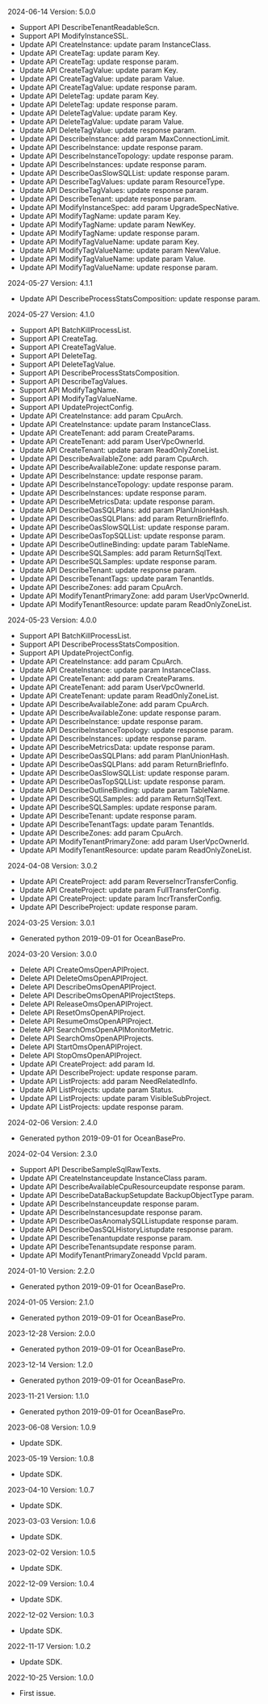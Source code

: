 2024-06-14 Version: 5.0.0
- Support API DescribeTenantReadableScn.
- Support API ModifyInstanceSSL.
- Update API CreateInstance: update param InstanceClass.
- Update API CreateTag: update param Key.
- Update API CreateTag: update response param.
- Update API CreateTagValue: update param Key.
- Update API CreateTagValue: update param Value.
- Update API CreateTagValue: update response param.
- Update API DeleteTag: update param Key.
- Update API DeleteTag: update response param.
- Update API DeleteTagValue: update param Key.
- Update API DeleteTagValue: update param Value.
- Update API DeleteTagValue: update response param.
- Update API DescribeInstance: add param MaxConnectionLimit.
- Update API DescribeInstance: update response param.
- Update API DescribeInstanceTopology: update response param.
- Update API DescribeInstances: update response param.
- Update API DescribeOasSlowSQLList: update response param.
- Update API DescribeTagValues: update param ResourceType.
- Update API DescribeTagValues: update response param.
- Update API DescribeTenant: update response param.
- Update API ModifyInstanceSpec: add param UpgradeSpecNative.
- Update API ModifyTagName: update param Key.
- Update API ModifyTagName: update param NewKey.
- Update API ModifyTagName: update response param.
- Update API ModifyTagValueName: update param Key.
- Update API ModifyTagValueName: update param NewValue.
- Update API ModifyTagValueName: update param Value.
- Update API ModifyTagValueName: update response param.


2024-05-27 Version: 4.1.1
- Update API DescribeProcessStatsComposition: update response param.


2024-05-27 Version: 4.1.0
- Support API BatchKillProcessList.
- Support API CreateTag.
- Support API CreateTagValue.
- Support API DeleteTag.
- Support API DeleteTagValue.
- Support API DescribeProcessStatsComposition.
- Support API DescribeTagValues.
- Support API ModifyTagName.
- Support API ModifyTagValueName.
- Support API UpdateProjectConfig.
- Update API CreateInstance: add param CpuArch.
- Update API CreateInstance: update param InstanceClass.
- Update API CreateTenant: add param CreateParams.
- Update API CreateTenant: add param UserVpcOwnerId.
- Update API CreateTenant: update param ReadOnlyZoneList.
- Update API DescribeAvailableZone: add param CpuArch.
- Update API DescribeAvailableZone: update response param.
- Update API DescribeInstance: update response param.
- Update API DescribeInstanceTopology: update response param.
- Update API DescribeInstances: update response param.
- Update API DescribeMetricsData: update response param.
- Update API DescribeOasSQLPlans: add param PlanUnionHash.
- Update API DescribeOasSQLPlans: add param ReturnBriefInfo.
- Update API DescribeOasSlowSQLList: update response param.
- Update API DescribeOasTopSQLList: update response param.
- Update API DescribeOutlineBinding: update param TableName.
- Update API DescribeSQLSamples: add param ReturnSqlText.
- Update API DescribeSQLSamples: update response param.
- Update API DescribeTenant: update response param.
- Update API DescribeTenantTags: update param TenantIds.
- Update API DescribeZones: add param CpuArch.
- Update API ModifyTenantPrimaryZone: add param UserVpcOwnerId.
- Update API ModifyTenantResource: update param ReadOnlyZoneList.


2024-05-23 Version: 4.0.0
- Support API BatchKillProcessList.
- Support API DescribeProcessStatsComposition.
- Support API UpdateProjectConfig.
- Update API CreateInstance: add param CpuArch.
- Update API CreateInstance: update param InstanceClass.
- Update API CreateTenant: add param CreateParams.
- Update API CreateTenant: add param UserVpcOwnerId.
- Update API CreateTenant: update param ReadOnlyZoneList.
- Update API DescribeAvailableZone: add param CpuArch.
- Update API DescribeAvailableZone: update response param.
- Update API DescribeInstance: update response param.
- Update API DescribeInstanceTopology: update response param.
- Update API DescribeInstances: update response param.
- Update API DescribeMetricsData: update response param.
- Update API DescribeOasSQLPlans: add param PlanUnionHash.
- Update API DescribeOasSQLPlans: add param ReturnBriefInfo.
- Update API DescribeOasSlowSQLList: update response param.
- Update API DescribeOasTopSQLList: update response param.
- Update API DescribeOutlineBinding: update param TableName.
- Update API DescribeSQLSamples: add param ReturnSqlText.
- Update API DescribeSQLSamples: update response param.
- Update API DescribeTenant: update response param.
- Update API DescribeTenantTags: update param TenantIds.
- Update API DescribeZones: add param CpuArch.
- Update API ModifyTenantPrimaryZone: add param UserVpcOwnerId.
- Update API ModifyTenantResource: update param ReadOnlyZoneList.


2024-04-08 Version: 3.0.2
- Update API CreateProject: add param ReverseIncrTransferConfig.
- Update API CreateProject: update param FullTransferConfig.
- Update API CreateProject: update param IncrTransferConfig.
- Update API DescribeProject: update response param.


2024-03-25 Version: 3.0.1
- Generated python 2019-09-01 for OceanBasePro.

2024-03-20 Version: 3.0.0
- Delete API CreateOmsOpenAPIProject.
- Delete API DeleteOmsOpenAPIProject.
- Delete API DescribeOmsOpenAPIProject.
- Delete API DescribeOmsOpenAPIProjectSteps.
- Delete API ReleaseOmsOpenAPIProject.
- Delete API ResetOmsOpenAPIProject.
- Delete API ResumeOmsOpenAPIProject.
- Delete API SearchOmsOpenAPIMonitorMetric.
- Delete API SearchOmsOpenAPIProjects.
- Delete API StartOmsOpenAPIProject.
- Delete API StopOmsOpenAPIProject.
- Update API CreateProject: add param Id.
- Update API DescribeProject: update response param.
- Update API ListProjects: add param NeedRelatedInfo.
- Update API ListProjects: update param Status.
- Update API ListProjects: update param VisibleSubProject.
- Update API ListProjects: update response param.


2024-02-06 Version: 2.4.0
- Generated python 2019-09-01 for OceanBasePro.

2024-02-04 Version: 2.3.0
- Support API DescribeSampleSqlRawTexts.
- Update API CreateInstanceupdate InstanceClass param.
- Update API DescribeAvailableCpuResourceupdate response param.
- Update API DescribeDataBackupSetupdate BackupObjectType param.
- Update API DescribeInstanceupdate response param.
- Update API DescribeInstancesupdate response param.
- Update API DescribeOasAnomalySQLListupdate response param.
- Update API DescribeOasSQLHistoryListupdate response param.
- Update API DescribeTenantupdate response param.
- Update API DescribeTenantsupdate response param.
- Update API ModifyTenantPrimaryZoneadd VpcId param.


2024-01-10 Version: 2.2.0
- Generated python 2019-09-01 for OceanBasePro.

2024-01-05 Version: 2.1.0
- Generated python 2019-09-01 for OceanBasePro.

2023-12-28 Version: 2.0.0
- Generated python 2019-09-01 for OceanBasePro.

2023-12-14 Version: 1.2.0
- Generated python 2019-09-01 for OceanBasePro.

2023-11-21 Version: 1.1.0
- Generated python 2019-09-01 for OceanBasePro.

2023-06-08 Version: 1.0.9
- Update SDK.

2023-05-19 Version: 1.0.8
- Update SDK.

2023-04-10 Version: 1.0.7
- Update SDK.

2023-03-03 Version: 1.0.6
- Update SDK.

2023-02-02 Version: 1.0.5
- Update SDK.

2022-12-09 Version: 1.0.4
- Update SDK.

2022-12-02 Version: 1.0.3
- Update SDK.

2022-11-17 Version: 1.0.2
- Update SDK.

2022-10-25 Version: 1.0.0
- First issue.

